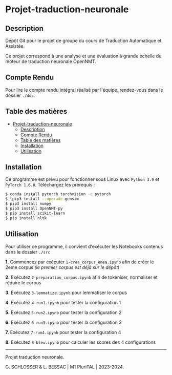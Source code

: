 # Projet-traduction-neuronale

## Description

Dépôt Git pour le projet de groupe du cours de 
Traduction Automatique et Assistée. 

Ce projet correspond à une analyse et une évaluation à grande échelle du moteur de traduction neuronale OpenNMT.

## Compte Rendu

Pour lire le compte rendu intégral réalisé par l'équipe, rendez-vous dans le dossier `./doc`.

## Table des matières

- [Projet-traduction-neuronale](#projet-traduction-neuronale)
  - [Description](#description)
  - [Compte Rendu](#compte-rendu)
  - [Table des matières](#table-des-matières)
  - [Installation](#installation)
  - [Utilisation](#utilisation)

## Installation

Ce programme est prévu pour fonctionner sous Linux avec `Python 3.9` et `PyTorch 1.6.0`.
Téléchargez les prérequis :

```bash
$ conda install pytorch torchvision -c pytorch
$ tpip3 install --upgrade gensim
$ pip3 install numpy
$ pip3 install OpenNMT-py
$ pip install scikit-learn
$ pip install nltk
```

## Utilisation

Pour utiliser ce programme, il convient d'exécuter les Notebooks contenus dans le dossier `./src` 

**1.** Commencez par exécuter `1-crea_corpus_emea.ipynb` afin de créer le 2eme corpus *(le premier corpus est déjà sur le dépôt)*

**2.** Exécutez `2-preparation_corpus.ipynb` afin de tokeniser, normaliser et réduire le corpus

**3.** Exécutez `3-lemmatize.ipynb` pour lemmatiser le corpus

**4.** Exécutez `4-run1.ipynb` pour tester la configuration 1

**5.** Exécutez `5-run2.ipynb` pour tester la configuration 2

**6.** Exécutez `6-run3.ipynb` pour tester la configuration 3

**7.** Exécutez `7-run4.ipynb` pour tester la configuration 4

**8.** Exécutez `8-bleu.ipynb` pour calculer les scores  des 4 configurations



--------

Projet traduction neuronale. 

G. SCHLOSSER & L. BESSAC | M1 PluriTAL | 2023-2024.